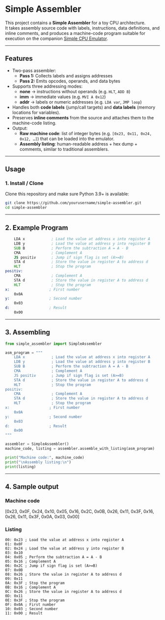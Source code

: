 # Simple Assembler

This project contains a **Simple Assembler** for a toy CPU architecture.  
It takes assembly source code with labels, instructions, data definitions, and inline comments, and produces a machine-code program suitable for execution on the companion [Simple CPU Emulator](../simple_cpu_emulator.py).

---

## Features

- Two-pass assembler:
  - **Pass 1:** Collects labels and assigns addresses
  - **Pass 2:** Emits opcodes, operands, and data bytes
- Supports three addressing modes:
  - **none** → instructions without operands (e.g. `HLT`, `ADD B`)
  - **imm** → immediate values (e.g. `MVI A 0x12`)
  - **addr** → labels or numeric addresses (e.g. `LDA var`, `JMP loop`)
- Handles both **code labels** (jump/call targets) and **data labels** (memory locations for variables).
- Preserves **inline comments** from the source and attaches them to the machine-code listing.
- Output:
  - **Raw machine code**: list of integer bytes (e.g. `[0x23, 0x11, 0x24, 0x12, …]`) that can be loaded into the emulator.
  - **Assembly listing**: human-readable address + hex dump + comments, similar to traditional assemblers.

---

## Usage

### 1. Install / Clone

Clone this repository and make sure Python 3.9+ is available:

```bash
git clone https://github.com/yourusername/simple-assembler.git
cd simple-assembler
```

---

## 2. Example Program

```asm
    LDA x            ; Load the value at address x into register A
    LDB y            ; Load the value at address y into register B
    SUB B            ; Perform the subtraction A = A - B
    CMA              ; Complement A
    JS positiv       ; Jump if sign flag is set (A>=B)
    STA d            ; Store the value in register A to address d
    HLT              ; Stop the program
positiv:
    CMA              ; Complement A
    STA d            ; Store the value in register A to address d
    HLT              ; Stop the program
x:                  ; First number
    0x0A
y:                  ; Second number
    0x03
d:                  ; Result
    0x00
```

---

## 3. Assembling

```python
from simple_assembler import SimpleAssembler

asm_program = """
    LDA x            ; Load the value at address x into register A
    LDB y            ; Load the value at address y into register B
    SUB B            ; Perform the subtraction A = A - B
    CMA              ; Complement A
    JS positiv       ; Jump if sign flag is set (A>=B)
    STA d            ; Store the value in register A to address d
    HLT              ; Stop the program
positiv:
    CMA              ; Complement A
    STA d            ; Store the value in register A to address d
    HLT              ; Stop the program
x:                  ; First number
    0x0A
y:                  ; Second number
    0x03
d:                  ; Result
    0x00
"""

assembler = SimpleAssembler()
machine_code, listing = assembler.assemble_with_listing(asm_program)

print("Machine code:", machine_code)
print("\nAssembly listing:\n")
print(listing)
```

---

## 4. Sample output

### Machine code

[0x23, 0x0F, 0x24, 0x10, 0x05, 0x16, 0x2C, 0x0B,
 0x26, 0x11, 0x3F, 0x16, 0x26, 0x11, 0x3F, 0x0A,
 0x03, 0x00]

### Listing

```text
00: 0x23 ; Load the value at address x into register A
01: 0x0F
02: 0x24 ; Load the value at address y into register B
03: 0x10
04: 0x05 ; Perform the subtraction A = A - B
05: 0x16 ; Complement A
06: 0x2C ; Jump if sign flag is set (A>=B)
07: 0x0B
08: 0x26 ; Store the value in register A to address d
09: 0x11
0A: 0x3F ; Stop the program
0B: 0x16 ; Complement A
0C: 0x26 ; Store the value in register A to address d
0D: 0x11
0E: 0x3F ; Stop the program
0F: 0x0A ; First number
10: 0x03 ; Second number
11: 0x00 ; Result
```

